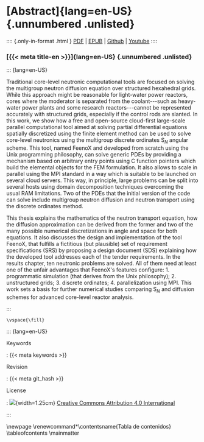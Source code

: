 # [Abstract]{lang=en-US} {.unnumbered  .unlisted}

:::: {.only-in-format .html }
[PDF](https://seamplex.com/thesis/pdf/) | [EPUB](https://seamplex.com/thesis/epub/) | [Github](https://github.com/gtheler/thesis/) | [Youtube](https://youtu.be/XU2wdq0YqBI)
::::


### [{{< meta title-en >}}]{lang=en-US} {.unnumbered  .unlisted}

::: {lang=en-US}

Traditional core-level neutronic computational tools are focused on solving the multigroup neutron diffusion equation over structured hexahedral grids. 
While this approach might be reasonable for light-water power reactors, cores where the moderator is separated from the coolant---such as heavy-water power plants and some research reactors---cannot be represented accurately with structured grids, especially if the control rods are slanted.
In this work, we show how a free and open-source cloud-first large-scale parallel computational tool aimed at solving partial differential equations spatially discretized using the finite element method can be used to solve core-level neutronics using the multigroup discrete ordinates S$_N$ angular scheme.
This tool, named FeenoX and developed from scratch using the Unix programming philosophy, can solve generic PDEs by providing a mechanism based on arbitrary entry points using C function pointers which build the elemental objects for the FEM formulation.
It also allows to scale in parallel using the MPI standard in a way which is suitable to be launched on several cloud servers.
This way, in principle, large problems can be split into several hosts using domain decomposition techniques overcoming the usual RAM limitations.
Two of the PDEs that the initial version of the code can solve include multigroup neutron diffusion and neutron transport using the discrete ordinates method.

This thesis explains the mathematics of the neutron transport equation, how the diffusion approximation can be derived from the former and two of the many possible numerical discretizations in angle and space for both equations. It also discusses the design and implementation of the tool FeenoX, that fulfills a fictitious (but plausible) set of requirement specifications (SRS) by proposing a design document (SDS) explaining how the developed tool addresses each of the tender requirements.
In the results chapter, ten neutronic problems are solved. All of them need at least one of the unfair advantages that FeenoX's features configure: 1. programmatic simulation (that derives from the Unix philosophy); 2. unstructured grids; 3. discrete ordinates; 4. parallelization using MPI.
This work sets a basis for further numerical studies comparing S$_N$ and diffusion schemes for advanced core-level reactor analysis.


:::

```{=latex}
\vspace{\fill}
```


::: {lang=en-US}

Keywords

:   {{< meta keywords >}}


Revision

:   {{< meta git_hash >}}

License

:   ![](by){width=1.25cm} [Creative Commons Attribution 4.0 International](http://creativecommons.org/licenses/by/4.0/")

:::

\newpage
\renewcommand*\contentsname{Tabla de contenidos}
\tableofcontents
\mainmatter
